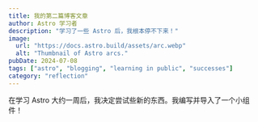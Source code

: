 ```yaml
---
title: 我的第二篇博客文章
author: Astro 学习者
description: "学习了一些 Astro 后，我根本停不下来！"
image:
  url: "https://docs.astro.build/assets/arc.webp"
  alt: "Thumbnail of Astro arcs."
pubDate: 2024-07-08
tags: ["astro", "blogging", "learning in public", "successes"]
category: "reflection"
---
```


在学习 Astro 大约一周后，我决定尝试些新的东西。我编写并导入了一个小组件！
